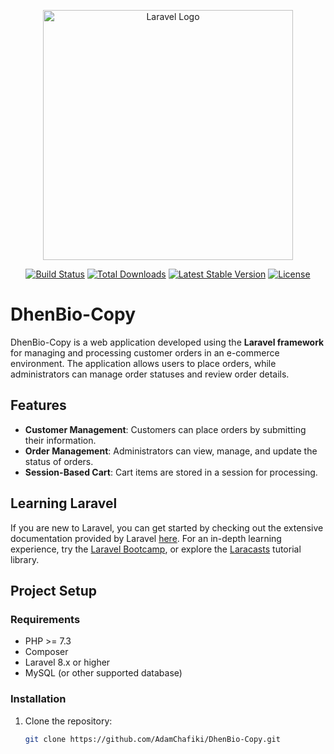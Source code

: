 <p align="center"><a href="https://laravel.com" target="_blank"><img src="https://raw.githubusercontent.com/laravel/art/master/logo-lockup/5%20SVG/2%20CMYK/1%20Full%20Color/laravel-logolockup-cmyk-red.svg" width="400" alt="Laravel Logo"></a></p>

<p align="center">
<a href="https://github.com/laravel/framework/actions"><img src="https://github.com/laravel/framework/workflows/tests/badge.svg" alt="Build Status"></a>
<a href="https://packagist.org/packages/laravel/framework"><img src="https://img.shields.io/packagist/dt/laravel/framework" alt="Total Downloads"></a>
<a href="https://packagist.org/packages/laravel/framework"><img src="https://img.shields.io/packagist/v/laravel/framework" alt="Latest Stable Version"></a>
<a href="https://packagist.org/packages/laravel/framework"><img src="https://img.shields.io/packagist/l/laravel/framework" alt="License"></a>
</p>

# DhenBio-Copy

DhenBio-Copy is a web application developed using the **Laravel framework** for managing and processing customer orders in an e-commerce environment. The application allows users to place orders, while administrators can manage order statuses and review order details.

## Features

- **Customer Management**: Customers can place orders by submitting their information.
- **Order Management**: Administrators can view, manage, and update the status of orders.
- **Session-Based Cart**: Cart items are stored in a session for processing.

## Learning Laravel

If you are new to Laravel, you can get started by checking out the extensive documentation provided by Laravel [here](https://laravel.com/docs). For an in-depth learning experience, try the [Laravel Bootcamp](https://bootcamp.laravel.com), or explore the [Laracasts](https://laracasts.com) tutorial library.

## Project Setup

### Requirements

- PHP >= 7.3
- Composer
- Laravel 8.x or higher
- MySQL (or other supported database)

### Installation

1. Clone the repository:
   ```bash
   git clone https://github.com/AdamChafiki/DhenBio-Copy.git
